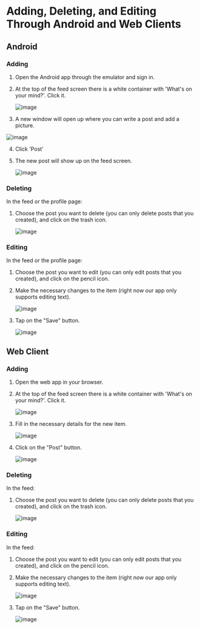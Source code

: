 # Adding, Deleting, and Editing Through Android and Web Clients

## Android

### Adding

1. Open the Android app through the emulator and sign in.
2. At the top of the feed screen there is a white container with 'What's on your mind?'. Click it.

   ![image](https://github.com/edenbdv/FooBar-Server/assets/148945751/1897cf12-1bd9-47ca-a526-61f89ae377f6)

3. A new window will open up where you can write a post and add a picture.

  ![image](https://github.com/edenbdv/FooBar-Server/assets/148945751/65e5ba5d-56ba-4d9b-9042-efa5effbf403)

4. Click 'Post'
5. The new post will show up on the feed screen.

   ![image](https://github.com/edenbdv/FooBar-Server/assets/148945751/dec77d77-c3c4-4c6c-93d9-cc8d024ff747)

### Deleting

In the feed or the profile page:
1. Choose the post you want to delete (you can only delete posts that you created), and click on the trash icon.

   ![image](https://github.com/edenbdv/FooBar-Server/assets/148945751/3b724153-d880-4cc0-b837-6dc05d44921e)


### Editing

In the feed or the profile page:
1. Choose the post you want to edit (you can only edit posts that you created), and click on the pencil icon.
2. Make the necessary changes to the item (right now our app only supports editing text).

   ![image](https://github.com/edenbdv/FooBar-Server/assets/148945751/aededa8c-73d2-48c5-bc8e-3e185c6e6fca)

3. Tap on the "Save" button.

   ![image](https://github.com/edenbdv/FooBar-Server/assets/148945751/0a4a5d70-0dcc-4b0e-9429-c0cd1c929181)


## Web Client

### Adding

1. Open the web app in your browser.
2. At the top of the feed screen there is a white container with 'What's on your mind?'. Click it.

   ![image](https://github.com/edenbdv/FooBar-Server/assets/148945751/b80ae81b-2bca-4e54-9bd1-eeb17985d3c7)

3. Fill in the necessary details for the new item.

   ![image](https://github.com/edenbdv/FooBar-Server/assets/148945751/53bccb4d-1153-415c-9944-c60a2314c80e)

4. Click on the "Post" button.

   ![image](https://github.com/edenbdv/FooBar-Server/assets/148945751/d30f7156-d8f8-48cf-b3e8-4a1548e1cb7f)

### Deleting

In the feed:
1. Choose the post you want to delete (you can only delete posts that you created), and click on the trash icon.

   ![image](https://github.com/edenbdv/FooBar-Server/assets/148945751/9c8b2615-a21f-4c0f-8375-dbd38485907c)


### Editing

In the feed:
1. Choose the post you want to edit (you can only edit posts that you created), and click on the pencil icon.
2. Make the necessary changes to the item (right now our app only supports editing text).

   ![image](https://github.com/edenbdv/FooBar-Server/assets/148945751/4a47fd23-3712-4904-bda3-826e83619d0f)

3. Tap on the "Save" button.

   ![image](https://github.com/edenbdv/FooBar-Server/assets/148945751/88b0ff08-dcc6-4650-82e1-cc0bdc0851d8)



